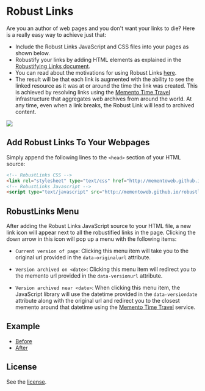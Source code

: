 # Robust Links
Are you an author of web pages and you don't want your links to die? Here is a really easy way to achieve just that:

* Include the Robust Links JavaScript and CSS files into your pages as shown below.
* Robustify your links by adding HTML elements as explained in the [Robustifying Links document](http://robustlinks.mementoweb.org/spec/).
* You can read about the motivations for using Robust Links [here](http://robustlinks.mementoweb.org/about/). 
* The result will be that each link is augmented with the ability to see the linked resource as it was at or around the time the link was created. This is achieved by resolving links using the [Memento Time Travel](http://timetravel.mementoweb.org/guide/api/) infrastructure that aggregates web archives from around the world. At any time, even when a link breaks, the Robust Link will lead to archived content.

![](https://upload.wikimedia.org/wikipedia/commons/d/d1/Testing_Logo.gif)

## Add Robust Links To Your Webpages

Simply append the following lines to the `<head>` section of your HTML source:

```html
<!-- RobustLinks CSS -->
<link rel="stylesheet" type="text/css" href="http://mementoweb.github.io/robustlinks/robustlinks.css" />
<!-- RobustLinks Javascript -->
<script type="text/javascript" src="http://mementoweb.github.io/robustlinks/robustlinks-min.js"></script>
```

## RobustLinks Menu

After adding the Robust Links JavaScript source to your HTML file, a new link icon will appear next to all the robustified links in the page. Clicking the down arrow in this icon will pop up a menu with the following items:

* `Current version of page`: Clicking this menu item will take you to the original url provided in the `data-originalurl` attribute.

* `Version archived on <date>`: Clicking this menu item will redirect you to the memento url provided in the `data-versionurl` attribute.

* `Version archived near <date>`: When clicking this menu item, the JavaScript library will use the datetime provided in the `data-versiondate` attribute along with the original url and redirect you to the closest memento around that datetime using the [Memento Time Travel](http://timetravel.mementoweb.org/guide/api/) service.


## Example
- [Before](http://robustlinks.mementoweb.org/demo/uri_references.html)
- [After](http://robustlinks.mementoweb.org/demo/uri_references_js.html) 

## License
See the [license](http://mementoweb.github.io/SiteStory/license.html).


